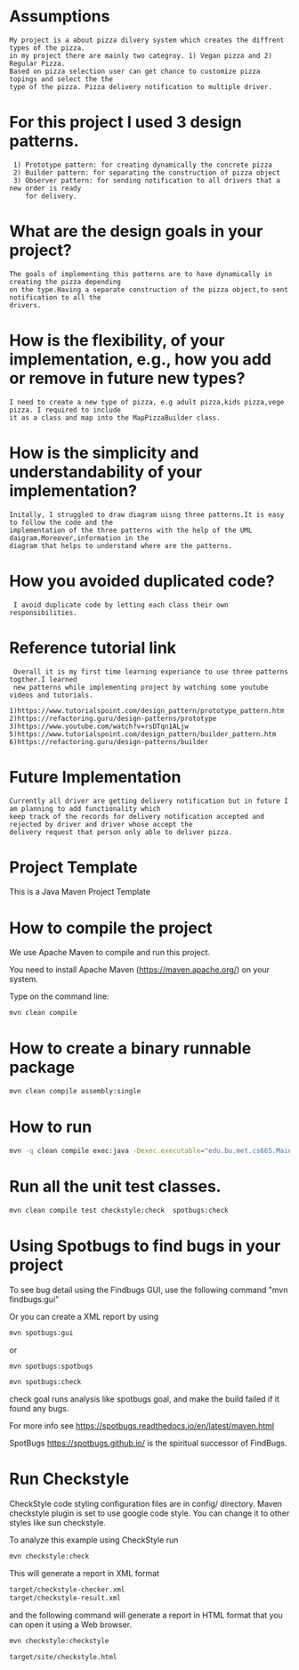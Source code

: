 # Assumptions
    My project is a about pizza dilvery system which creates the diffrent types of the pizza.
    in my project there are mainly two categroy. 1) Vegan pizza and 2) Regular Pizza.
    Based on pizza selection user can get chance to customize pizza topings and select the the 
    type of the pizza. Pizza delivery notification to multiple driver.

#   For this project I used 3 design patterns.
     1) Prototype pattern: for creating dynamically the concrete pizza
     2) Builder pattern: for separating the construction of pizza object
     3) Observer pattern: for sending notification to all drivers that a new order is ready 
        for delivery.

# What are the design goals in your project?

    The goals of implementing this patterns are to have dynamically in creating the pizza depending 
    on the type.Having a separate construction of the pizza object,to sent notification to all the 
    drivers.

# How is the flexibility, of your implementation, e.g., how you add or remove in future new types?

    I need to create a new type of pizza, e.g adult pizza,kids pizza,vege pizza. I required to include 
    it as a class and map into the MapPizzaBuilder class.

# How is the simplicity and understandability of your implementation?

    Initally, I struggled to draw diagram uisng three patterns.It is easy to follow the code and the 
    implementation of the three patterns with the help of the UML daigram.Moreover,information in the 
    diagram that helps to understand where are the patterns.

# How you avoided duplicated code?

     I avoid duplicate code by letting each class their own responsibilities.

# Reference tutorial link

     Overall it is my first time learning experiance to use three patterns togther.I learned
     new patterns while implementing project by watching some youtube videos and tutorials.
    
    1)https://www.tutorialspoint.com/design_pattern/prototype_pattern.htm
    2)https://refactoring.guru/design-patterns/prototype
    3)https://www.youtube.com/watch?v=rsDTqn1ALjw
    5)https://www.tutorialspoint.com/design_pattern/builder_pattern.htm
    6)https://refactoring.guru/design-patterns/builder

# Future Implementation
    Currently all driver are getting delivery notification but in future I am planning to add functionality which
    keep track of the records for delivery notification accepted and rejected by driver and driver whose accept the 
    delivery request that person only able to deliver pizza.

# Project Template

This is a Java Maven Project Template


# How to compile the project

We use Apache Maven to compile and run this project. 

You need to install Apache Maven (https://maven.apache.org/)  on your system. 

Type on the command line: 

```bash
mvn clean compile
```

# How to create a binary runnable package 


```bash
mvn clean compile assembly:single
```


# How to run

```bash
mvn -q clean compile exec:java -Dexec.executable="edu.bu.met.cs665.Main" -Dlog4j.configuration="file:log4j.properties"
```

# Run all the unit test classes.


```bash
mvn clean compile test checkstyle:check  spotbugs:check
```

# Using Spotbugs to find bugs in your project 

To see bug detail using the Findbugs GUI, use the following command "mvn findbugs:gui"

Or you can create a XML report by using  


```bash
mvn spotbugs:gui 
```

or 


```bash
mvn spotbugs:spotbugs
```


```bash
mvn spotbugs:check 
```

check goal runs analysis like spotbugs goal, and make the build failed if it found any bugs. 


For more info see 
https://spotbugs.readthedocs.io/en/latest/maven.html


SpotBugs https://spotbugs.github.io/ is the spiritual successor of FindBugs.


# Run Checkstyle 

CheckStyle code styling configuration files are in config/ directory. Maven checkstyle plugin is set to use google code style. 
You can change it to other styles like sun checkstyle. 

To analyze this example using CheckStyle run 

```bash
mvn checkstyle:check
```

This will generate a report in XML format


```bash
target/checkstyle-checker.xml
target/checkstyle-result.xml
```

and the following command will generate a report in HTML format that you can open it using a Web browser. 

```bash
mvn checkstyle:checkstyle
```

```bash
target/site/checkstyle.html
```




